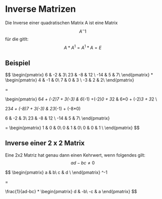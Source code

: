 # Inverse Matrizen


Die Inverse einer quadratischen Matrix A ist eine Matrix $$ A^-1$$
für die gitlt:
$$
A*A^1 = A^1 * A = E$$

## Beispiel

$$
\begin{pmatrix}
6 & -2 & 3\\
23 & -8 & 12 \\
-14 & 5 & 7\\
\end{pmatrix}
*
\begin{pmatrix}
4 & -1 & 0\\
7 & 0 & 3 \\
-3 & 2 & 2\\
\end{pmatrix}

=

\begin{pmatrix}
6*4 +   (-2)*7 + 3*(-3) &
6*(-1) +(-2)*0 + 3*2 &
6*0 +   (-2)*3 + 3*2 \\

23*4 + (-8)*7 + 3*(-3) &
23*(-1) + (-8*0) 

6 & -2 & 3\\
23 & -8 & 12 \\
-14 & 5 & 7\\
\end{pmatrix}

=
\begin{pmatrix}
1 & 0 & 0\\
0 & 1 & 0\\
0 & 0 & 1 \\
\end{pmatrix}
$$

## Inverse einer 2 x 2 Matrix

Eine 2x2 Matriz hat genau dann einen Kehrwert, wenn folgendes gilt:
$$
ad-bc \neq 0
$$


$$
\begin{pmatrix}
a & b\\
c & d \\
\end{pmatrix}
^-1

=

\frac{1}{ad-bc}
* 
\begin{pmatrix}
d & -b\\
-c & a
\end{pmatrix}
$$

